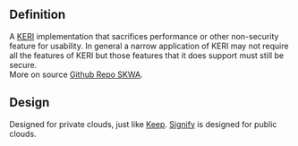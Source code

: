 ## Definition
A [KERI](KERI) implementation that sacrifices performance or other non-security feature for usability. In general a narrow application of KERI may not require all the features of KERI but those features that it does support must still be secure.  
More on source [Github Repo SKWA](https://github.com/WebOfTrust/skwa).

## Design
Designed for private clouds, just like [Keep](keep). [Signify](signify) is designed for public clouds.
